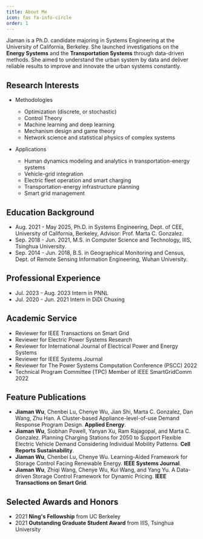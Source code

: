```yaml
---
title: About Me
icon: fas fa-info-circle
order: 1
---
```

Jiaman is a Ph.D. candidate majoring in Systems Engineering at the University of California, Berkeley. She launched investigations on the **Energy Systems** and the **Transportation Systems** through data-driven methods. She aimed to understand the urban system by data and deliver reliable results to improve and innovate the urban systems constantly. 

## Research Interests

* Methodologies
    - Optimization (discrete, or stochastic)
    - Control Theory 
    - Machine learning and deep learning
    - Mechanism design and game theory
    - Network science and statistical physics of complex systems

  
* Applications
    - Human dynamics modeling and analytics in transportation-energy systems
    - Vehicle-grid integration
    - Electric fleet operation and smart charging
    - Transportation-energy infrastructure planning
    - Smart grid management

## Education Background 

* Aug. 2021 - May 2025, Ph.D. in Systems Engineering, Dept. of CEE, University of California, Berkeley, Advisor: Prof. Marta C. Gonzalez.
* Sep. 2018 - Jun. 2021, M.S. in Computer Science and Technology, IIIS, Tsinghua University.
* Sep. 2014 - Jun. 2018, B.S. in Geographical Monitoring and Census, Dept. of Remote Sensing Information Engineering, Wuhan University.

## Professional Experience 

* Jul. 2023 - Aug. 2023 Intern in PNNL
* Jul. 2020 - Jun. 2021 Intern in DiDi Chuxing

## Academic Service

* Reviewer for IEEE Transactions on Smart Grid
* Reviewer for Electric Power Systems Research
* Reviewer for International Journal of Electrical Power and Energy Systems
* Reviewer for IEEE Systems Journal
* Reviewer for The Power Systems Computation Conference (PSCC) 2022
* Technical Program Committee (TPC) Member of IEEE SmartGridComm 2022

## Feature Publications

* **Jiaman Wu**, Chenbei Lu, Chenye Wu, Jian Shi, Marta C. Gonzalez, Dan Wang, Zhu Han. A Cluster-based Appliance-level-of-use Demand Response Program Design. **Applied Energy**.
* **Jiaman Wu**, Siobhan Powell, Yanyan Xu, Ram Rajagopal, and Marta C. Gonzalez. Planning Charging Stations for 2050 to Support Flexible Electric Vehicle Demand Considering Individual Mobility Patterns. **Cell Reports Sustainability**.
* **Jiaman Wu**, Chenbei Lu, Chenye Wu. Learning-Aided Framework for Storage Control Facing Renewable Energy. **IEEE Systems Journal**.
* **Jiaman Wu**, Zhiqi Wang, Chenye Wu, Kui Wang, and Yang Yu. A Data-driven Storage Control Framework for Dynamic Pricing. **IEEE Transactions on Smart Grid**.


## Selected Awards and Honors

* 2021 **Ning's Fellowship** from UC Berkeley
* 2021 **Outstanding Graduate Student Award** from IIIS, Tsinghua University
